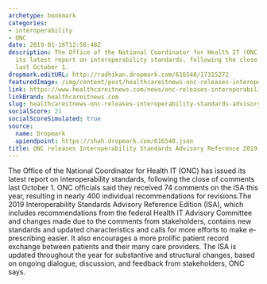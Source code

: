 ```yaml
---
archetype: bookmark
categories:
- interoperability
- ONC
date: 2019-01-16T12:56:48Z
description: The Office of the National Coordinator for Health IT (ONC) has issued
  its latest report on interoperability standards, following the close of comments
  last October 1.
dropmark.editURL: http://radhikan.dropmark.com/616548/17315272
featuredImage: /img/content/post/healthcareitnews-onc-releases-interoperability-standards-advisory-reference-2019.JPG
link: https://www.healthcareitnews.com/news/onc-releases-interoperability-standards-advisory-reference-2019
linkBrand: healthcareitnews.com
slug: healthcareitnews-onc-releases-interoperability-standards-advisory-reference-2019
socialScore: 21
socialScoreSimulated: true
source:
  name: Dropmark
  apiendpoint: https://shah.dropmark.com/616548.json
title: ONC releases Interoperability Standards Advisory Reference 2019
---
```

The Office of the National Coordinator for Health IT (ONC) has issued its latest report on interoperability standards, following the close of comments last October 1. ONC officials said they received 74 comments on the ISA this year, resulting in nearly 400 individual recommendations for revisions.The 2019 Interoperability Standards Advisory Reference Edition (ISA), which includes recommendations from the federal Health IT Advisory Committee and changes made due to the comments from stakeholders, contains new standards and updated characteristics and calls for more efforts to make e-prescribing easier. It also encourages a more prolific patient record exchange between patients and their many care providers. The ISA is updated throughout the year for substantive and structural changes, based on ongoing dialogue, discussion, and feedback from stakeholders, ONC says.

